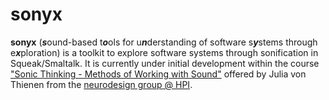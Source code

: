 # sonyx

**sonyx** (***s***ound-based t***o***ols for u***n***derstanding of software s***y***stems through e***x***ploration) is a toolkit to explore software systems through sonification in Squeak/Smaltalk.
It is currently under initial development within the course ["Sonic Thinking - Methods of Working with Sound"](https://hpi.de/studium/im-studium/lehrveranstaltungen/it-systems-engineering-ma/lehrveranstaltung/sose-21-3286-sonic-thinking-seminar-_-methods-of-working-with-sound.html) offered by Julia von Thienen from the [neurodesign group @ HPI](https://hpi.de/neurodesign/home.html).
